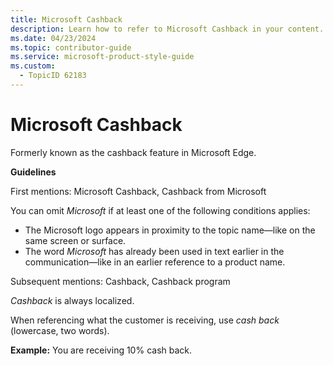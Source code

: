 ```yaml
---
title: Microsoft Cashback
description: Learn how to refer to Microsoft Cashback in your content.
ms.date: 04/23/2024
ms.topic: contributor-guide
ms.service: microsoft-product-style-guide
ms.custom:
  - TopicID 62183
---
```



# Microsoft Cashback

Formerly known as the cashback feature in Microsoft Edge.  

**Guidelines**

First mentions: Microsoft Cashback, Cashback from Microsoft

You can omit *Microsoft* if at least one of the following conditions applies:  

- The Microsoft logo appears in proximity to the topic name—like on the same screen or surface.  
- The word *Microsoft* has already been used in text earlier in the communication—like in an earlier reference to a product name.  

Subsequent mentions: Cashback, Cashback program

*Cashback* is always localized.

When referencing what the customer is receiving, use *cash back* (lowercase, two words).

**Example:** You are receiving 10% cash back.

